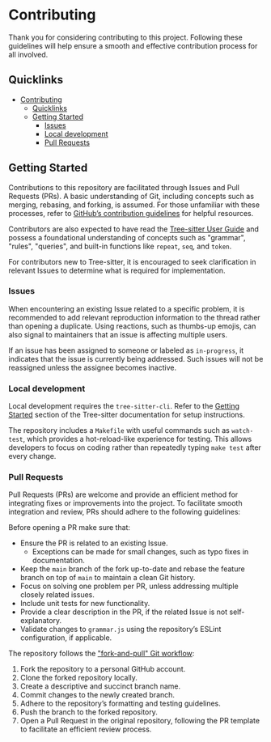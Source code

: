 # Contributing

Thank you for considering contributing to this project. Following these
guidelines will help ensure a smooth and effective contribution process for all
involved.

## Quicklinks

<!--toc:start-->

- [Contributing](#contributing)
  - [Quicklinks](#quicklinks)
  - [Getting Started](#getting-started)
    - [Issues](#issues)
    - [Local development](#local-development)
    - [Pull Requests](#pull-requests)

<!--toc:end-->

## Getting Started

Contributions to this repository are facilitated through Issues and Pull
Requests (PRs). A basic understanding of Git, including concepts such as
merging, rebasing, and forking, is assumed. For those unfamiliar with these
processes, refer to [GitHub’s contribution
guidelines](https://docs.github.com/en/get-started/exploring-projects-on-github/contributing-to-a-project)
for helpful resources.

Contributors are also expected to have read the [Tree-sitter User
Guide](https://tree-sitter.github.io/tree-sitter/index.html) and possess a
foundational understanding of concepts such as "grammar", "rules",
"queries", and built-in functions like `repeat`, `seq`, and `token`.

For contributors new to Tree-sitter, it is encouraged to seek clarification in
relevant Issues to determine what is required for implementation.

### Issues

When encountering an existing Issue related to a specific problem, it is
recommended to add relevant reproduction information to the thread rather than
opening a duplicate. Using reactions, such as thumbs-up emojis, can also signal
to maintainers that an issue is affecting multiple users.

If an issue has been assigned to someone or labeled as `in-progress`, it
indicates that the issue is currently being addressed. Such issues will not
be reassigned unless the assignee becomes inactive.

### Local development

Local development requires the `tree-sitter-cli`. Refer to the [Getting
Started] section of the Tree-sitter documentation for setup instructions.

[Getting started]: https://tree-sitter.github.io/tree-sitter/creating-parsers/1-getting-started.html

The repository includes a `Makefile` with useful commands such as `watch-test`,
which provides a hot-reload-like experience for testing. This allows developers
to focus on coding rather than repeatedly typing `make test` after every
change.

### Pull Requests

Pull Requests (PRs) are welcome and provide an efficient method for integrating
fixes or improvements into the project. To facilitate smooth integration and
review, PRs should adhere to the following guidelines:

Before opening a PR make sure that:

- Ensure the PR is related to an existing Issue.
  - Exceptions can be made for small changes, such as typo fixes in
    documentation.
- Keep the `main` branch of the fork up-to-date and rebase the feature branch
  on top of `main` to maintain a clean Git history.
- Focus on solving one problem per PR, unless addressing multiple closely
  related issues.
- Include unit tests for new functionality.
- Provide a clear description in the PR, if the related Issue is not
  self-explanatory.
- Validate changes to `grammar.js` using the repository’s ESLint configuration,
  if applicable.

The repository follows the ["fork-and-pull" Git
workflow](https://github.com/susam/gitpr):

1. Fork the repository to a personal GitHub account.
2. Clone the forked repository locally.
3. Create a descriptive and succinct branch name.
4. Commit changes to the newly created branch.
5. Adhere to the repository’s formatting and testing guidelines.
6. Push the branch to the forked repository.
7. Open a Pull Request in the original repository, following the PR template to
   facilitate an efficient review process.
